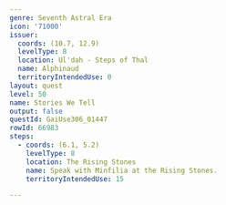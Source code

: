 ```yaml
---
genre: Seventh Astral Era
icon: '71000'
issuer:
  coords: (10.7, 12.9)
  levelType: 8
  location: Ul'dah - Steps of Thal
  name: Alphinaud
  territoryIntendedUse: 0
layout: quest
level: 50
name: Stories We Tell
output: false
questId: GaiUse306_01447
rowId: 66983
steps:
  - coords: (6.1, 5.2)
    levelType: 8
    location: The Rising Stones
    name: Speak with Minfilia at the Rising Stones.
    territoryIntendedUse: 15

---
```

